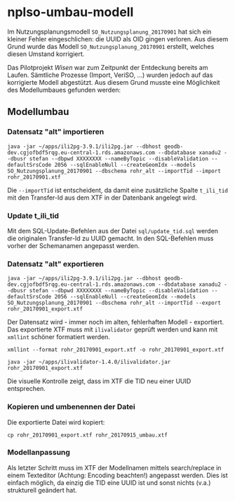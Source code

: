 # nplso-umbau-modell

Im Nutzungsplanungsmodell `SO_Nutzungsplanung_20170901` hat sich ein kleiner Fehler eingeschlichen: die UUID als OID gingen verloren. Aus diesem Grund wurde das Modell `SO_Nutzungsplanung_20170901` erstellt, welches diesen Umstand korrigiert.

Das Pilotprojekt _Wisen_ war zum Zeitpunkt der Entdeckung bereits am Laufen. Sämtliche Prozesse (Import, VeriSO, ...) wurden jedoch auf das korrigierte Modell abgestützt. Aus diesem Grund musste eine Möglichkeit des Modellumbaues gefunden werden:

## Modellumbau

### Datensatz "alt" importieren

`java -jar ~/apps/ili2pg-3.9.1/ili2pg.jar --dbhost geodb-dev.cgjofbdf5rqg.eu-central-1.rds.amazonaws.com --dbdatabase xanadu2 --dbusr stefan --dbpwd XXXXXXXX --nameByTopic --disableValidation --defaultSrsCode 2056 --sqlEnableNull --createGeomIdx --models SO_Nutzungsplanung_20170901 --dbschema rohr_alt --importTid --import rohr_20170901.xtf`

Die `--importTid` ist entscheident, da damit eine zusätzliche Spalte `t_ili_tid` mit den Transfer-Id aus dem XTF in der Datenbank angelegt wird.

### Update t_ili_tid

Mit dem SQL-Update-Befehlen aus der Datei `sql/update_tid.sql` werden die originalen Transfer-Id zu UUID gemacht. In den SQL-Befehlen muss vorher der Schemanamen angepasst werden.

### Datensatz "alt" exportieren

`java -jar ~/apps/ili2pg-3.9.1/ili2pg.jar --dbhost geodb-dev.cgjofbdf5rqg.eu-central-1.rds.amazonaws.com --dbdatabase xanadu2 --dbusr stefan --dbpwd XXXXXXXX --nameByTopic --disableValidation --defaultSrsCode 2056 --sqlEnableNull --createGeomIdx --models SO_Nutzungsplanung_20170901 --dbschema rohr_alt --importTid --export rohr_20170901_export.xtf`

Der Datensatz wird - immer noch im alten, fehlerhaften Modell - exportiert. Das exportierte XTF muss mit `ilivalidator` geprüft werden und kann mit `xmllint` schöner formatiert werden.

`xmllint --format rohr_20170901_export.xtf -o rohr_20170901_export.xtf`

`java -jar ~/apps/ilivalidator-1.4.0/ilivalidator.jar rohr_20170901_export.xtf`

Die visuelle Kontrolle zeigt, dass im XTF die TID neu einer UUID entsprechen.

### Kopieren und umbenennen der Datei

Die exportierte Datei wird kopiert:

`cp rohr_20170901_export.xtf rohr_20170915_umbau.xtf`

### Modellanpassung

Als letzter Schritt muss im XTF der Modellnamen mittels search/replace in einem Texteditor (Achtung: Encoding beachten!) angepasst werden. Dies ist einfach möglich, da einzig die TID eine UUID ist und sonst nichts (v.a.) strukturell geändert hat.

